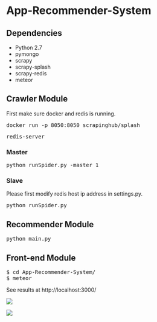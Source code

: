# App-Recommender-System

## Dependencies
- Python 2.7
- pymongo
- scrapy
- scrapy-splash
- scrapy-redis
- meteor


## Crawler Module
First make sure docker and redis is running.
<pre>docker run -p 8050:8050 scrapinghub/splash</pre>

<pre>redis-server</pre>

### Master
<pre>python runSpider.py -master 1</pre>

### Slave
Please first modify redis host ip address in settings.py.
<pre>python runSpider.py</pre>

## Recommender Module
<pre>python main.py</pre>


## Front-end Module
<pre>$ cd App-Recommender-System/
$ meteor</pre>

See results at http://localhost:3000/

![](http://7xu83c.com1.z0.glb.clouddn.com/%E5%B1%8F%E5%B9%95%E5%BF%AB%E7%85%A7%202016-07-07%20%E4%B8%8A%E5%8D%8810.38.31.png)

![](http://7xu83c.com1.z0.glb.clouddn.com/%E5%B1%8F%E5%B9%95%E5%BF%AB%E7%85%A7%202016-07-07%20%E4%B8%8B%E5%8D%886.03.40.png)
